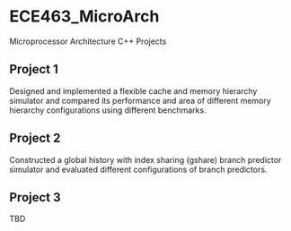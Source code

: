 # ECE463_MicroArch
Microprocessor Architecture C++ Projects

## Project 1
Designed and implemented a flexible cache and memory hierarchy simulator and compared its performance and area of different memory hierarchy configurations using different benchmarks.

## Project 2
Constructed a global history with index sharing (gshare) branch predictor simulator and evaluated different configurations of branch predictors.

## Project 3
TBD
